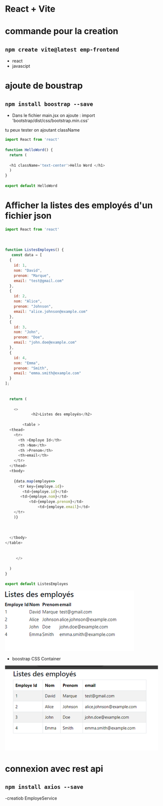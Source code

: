 # React + Vite

# commande pour la creation 

## `npm create vite@latest emp-frontend `

- react 
- javascipt 

# ajoute de boustrap 

## `npm install boostrap --save`  

- Dans le fichier main.jsx on ajoute : import 'bootstrap/dist/css/bootstrap.min.css' 

tu peux tester on ajoutant className
```js
import React from 'react'

function HelloWord() {
  return (

  <h1 className='text-center'>Hello Word </h1>
  )
}

export default HelloWord

```

# Afficher la listes des employés d'un fichier json  


```js 
import React from 'react'



function ListesEmployes() {
   const data = [
  {
    id: 1,
    nom: "David",
    prenom: "Marque",
    email: "test@gmail.com"
  },
  {
    id: 2,
    nom: "Alice",
    prenom: "Johnson",
    email: "alice.johnson@example.com"
  },
  {
    id: 3,
    nom: "John",
    prenom: "Doe",
    email: "john.doe@example.com"
  },
  {
    id: 4,
    nom: "Emma",
    prenom: "Smith",
    email: "emma.smith@example.com"
  }
];


  return (
    
    <>
            <h2>Listes des employés</h2>

        <table >
  <thead>
    <tr>
      <th >Employe Id</th>
      <th >Nom</th>
      <th >Prenom</th>
      <th>email</th>
    </tr>
  </thead>
  <tbody>

    {data.map(employe=>
      <tr key={employe.id}>
        <td>{employe.id}</td>
       <td>{employe.nom}</td>
           <td>{employe.prenom}</td>
               <td>{employe.email}</td>
    </tr>
    )}

  
  
  </tbody>
</table>


     </>

  )
}

export default ListesEmployes

```

![alt text](image.png)

- boostrap CSS Container

![alt text](image-1.png) 

# connexion avec rest api

## `npm install axios --save`
-creatiob EmployeService 



